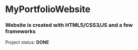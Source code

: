 # MyPortfolioWebsite

### Website is created with HTML5/CSS3/JS and a few frameworks

<p>Project status: <span style="font-weight: bold;">DONE<span></p>

